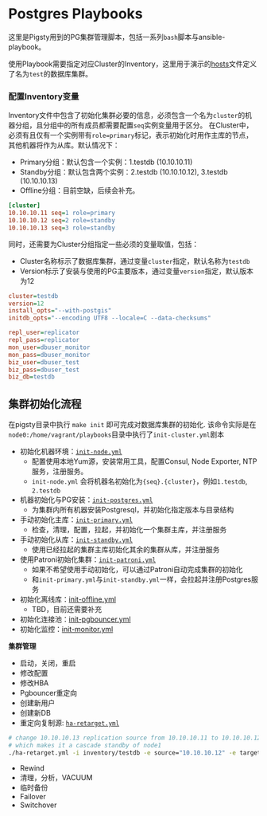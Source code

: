# Postgres Playbooks

这里是Pigsty用到的PG集群管理脚本，包括一系列`bash`脚本与ansible-playbook。

使用Playbook需要指定对应Cluster的Inventory，这里用于演示的[hosts](hosts)文件定义了名为`test`的数据库集群。

### 配置Inventory变量

Inventory文件中包含了初始化集群必要的信息，必须包含一个名为`cluster`的机器分组，且分组中的所有成员都需要配置`seq`实例变量用于区分。
在Cluster中，必须有且仅有一个实例带有`role=primary`标记，表示初始化时用作主库的节点，其他机器将作为从库。默认情况下：
* Primary分组：默认包含一个实例：1.testdb (10.10.10.11)
* Standby分组：默认包含两个实例：2.testdb (10.10.10.12), 3.testdb (10.10.10.13)
* Offline分组：目前空缺，后续会补充。

```ini
[cluster]
10.10.10.11 seq=1 role=primary
10.10.10.12 seq=2 role=standby
10.10.10.13 seq=3 role=standby
```

同时，还需要为Cluster分组指定一些必须的变量取值，包括：

* Cluster名称标示了数据库集群，通过变量`cluster`指定，默认名称为`testdb`
* Version标示了安装与使用的PG主要版本，通过变量`version`指定，默认版本为12

```ini
cluster=testdb
version=12
install_opts="--with-postgis"
initdb_opts="--encoding UTF8 --locale=C --data-checksums"

repl_user=replicator
repl_pass=replicator
mon_user=dbuser_monitor
mon_pass=dbuser_monitor
biz_user=dbuser_test
biz_pass=dbuser_test
biz_db=testdb
```


## 集群初始化流程

在pigsty目录中执行 `make init` 即可完成对数据库集群的初始化.
该命令实际是在`node0:/home/vagrant/playbooks`目录中执行了`init-cluster.yml`剧本

* 初始化机器环境：[`init-node.yml`](`init-node.yml`)
  * 配置使用本地Yum源，安装常用工具，配置Consul, Node Exporter, NTP服务，注册服务。
  * `init-node.yml` 会将机器名初始化为`{seq}.{cluster}`，例如`1.testdb`, `2.testdb`
* 机器初始化与PG安装：[`init-postgres.yml`](init-postgres.yml)
  * 为集群内所有机器安装Postgresql，并初始化指定版本与目录结构
* 手动初始化主库：[`init-primary.yml`](init-primary.yml)
  * 检查，清理，配置，拉起，并初始化一个集群主库，并注册服务
* 手动初始化从库：[`init-standby.yml`](init-standby.yml)
  * 使用已经拉起的集群主库初始化其余的集群从库，并注册服务
* 使用Patroni初始化集群：[`init-patroni.yml`](init-patroni.yml)
  * 如果不希望使用手动初始化，可以通过Patroni自动完成集群的初始化
  * 和`init-primary.yml`与`init-standby.yml`一样，会拉起并注册Postgres服务
* 初始化离线库：[init-offline.yml](init-offline.yml)
  * TBD，目前还需要补充
* 初始化连接池：[init-pgbouncer.yml](init-pgbouncer.yml)
* 初始化监控：[init-monitor.yml](init-monitor.yml)



**集群管理**

* 启动，关闭，重启
* 修改配置
* 修改HBA
* Pgbouncer重定向
* 创建新用户
* 创建新DB
* 重定向复制源: [`ha-retarget.yml`](ha-retarget.yml)

```bash
# change 10.10.10.13 replication source from 10.10.10.11 to 10.10.10.12
# which makes it a cascade standby of node1  
./ha-retarget.yml -i inventory/testdb -e source="10.10.10.12" -e target="10.10.10.13"
```

* Rewind
* 清理，分析，VACUUM
* 临时备份
* Failover
* Switchover

